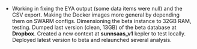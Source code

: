 - Working in fixing the EYA output (some data items were null) and the CSV export. Making the Docker images more general by depending them on SWARM configs. Dimensioning the beta instance to 32GB RAM, testing. Dumped last version (clean, 13GB) of the beta database at **Dropbox**. Created a new context at **sunnsaas_v1** kepler to test locally. Deployed latest version to beta and relaunched several analysis.